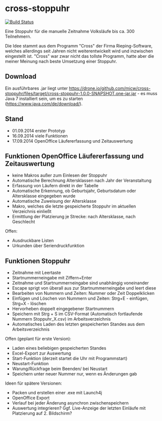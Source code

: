 cross-stoppuhr
==============

[![Build Status](https://drone.io/github.com/micw/cross-stoppuhr/status.png)](https://drone.io/github.com/micw/cross-stoppuhr/latest)

Eine Stoppuhr für die manuelle Zeitnahme Volksläufe bis ca. 300 Teilnehmern.

Die Idee stammt aus dem Programm "Cross" der Firma Rieping-Software, welches allerdings
seit Jahren nicht weiterentwickelt wird und inzwischen eingestellt ist. "Cross" war zwar nicht das
tollste Programm, hatte aber die meiner Meinung nach beste Umsetzung einer Stoppuhr.

Download
--------

Ein ausführbares .jar liegt unter https://drone.io/github.com/micw/cross-stoppuhr/files/target/cross-stoppuhr-1.0.0-SNAPSHOT.one-jar.jar - es
muss Java 7 installiert sein, um es zu starten (https://www.java.com/de/download/).


Stand
-----

- 01.09.2014 erster Prototyp
- 16.09.2014 viele Funktionen
- 17.09.2014 OpenOffice Läufererfassung und Zeitauswertung

Funktionen OpenOffice Läufererfassung und Zeitauswertung
--------------------------------------------------------

- keine Makros außer zum Einlesen der Stoppuhr
- Automatische Berechnung Altersklassen nach Jahr der Veranstaltung
- Erfassung von Läufern direkt in der Tabelle
- Automatische Erkennung, ob Geburtsjahr, Geburtsdatum oder Altersklasse eingegeben wurde
- Automatische Zuweisung der Altersklasse
- Makro, welches die letzte gespeicherte Stoppuhr im aktuellen Verzeichnis einließt
- Ermittlung der Platzierung je Strecke: nach Altersklasse, nach Geschlecht

Offen:
- Ausdruckbare Listen
- Urkunden über Seriendruckfunktion


Funktionen Stoppuhr
-------------------

- Zeitnahme mit Leertaste
- Startnummerneingabe mit Ziffern+Enter
- Zeitnahme und Startnummerneingabe sind unabhängig voneinander
- Escape sprigt von überall aus zur Startnummerneingabe und leert diese
- Bearbeiten von Nummern und Zeiten: Nummer oder Zeit Doppelklicken
- Einfügen und Löschen von Nummern und Zeiten: Strg+E - einfügen, Strg+X - löschen
- Hervorheben doppelt eingegebener Startnummern
- Speichern mit Strg + S im CSV-Format (Automatisch fortlaufende Nummern Stoppuhr_X.csv) im Arbeitsverzeichnis
- Automatisches Laden des letzten gespeicherten Standes aus dem Arbeitsverzeichnis



Offen (geplant für erste Version):
- Laden eines beliebigen gespeicherten Standes
- Excel-Export zur Auswertung
- Start-Funktion (derzeit startet die Uhr mit Programmstart)
- Neustart-Funktion
- Warung/Rückfrage beim Beenden/ bei Neustart
- Speichern unter neuer Nummer nur, wenn es Änderungen gab

Ideen für spätere Versionen:
- Packen und erstellen einer .exe mit Launch4j
- OpenOffice Export
- Verlauf bei jeder Änderung asynchron zwischenspeichern
- Auswertung integrieren? Ggf. Live-Anzeige der letzten Einläufe mit Platzierung auf 2. Bildschirm?

